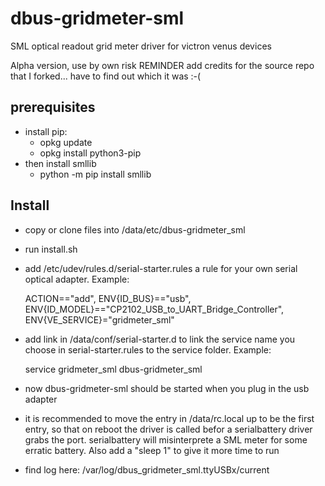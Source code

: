 # dbus-gridmeter-sml
SML optical readout grid meter driver for victron venus devices

Alpha version, use by own risk
REMINDER add credits for the source repo that I forked... have to find out which it was :-(

## prerequisites
* install pip:
   * opkg update
   * opkg install python3-pip
* then install smllib
   * python -m pip install smllib

## Install
* copy or clone files into /data/etc/dbus-gridmeter_sml
* run install.sh
* add /etc/udev/rules.d/serial-starter.rules a rule for your own serial optical adapter. Example:
    
    ACTION=="add", ENV{ID_BUS}=="usb", ENV{ID_MODEL}=="CP2102_USB_to_UART_Bridge_Controller", ENV{VE_SERVICE}="gridmeter_sml"

* add link in /data/conf/serial-starter.d to link the service name you choose in serial-starter.rules to the service folder. Example:

    service gridmeter_sml dbus-gridmeter_sml

* now dbus-gridmeter-sml should be started when you plug in the usb adapter
* it is recommended to move the entry in /data/rc.local up to be the first entry, so that on reboot the driver is called befor a serialbattery driver grabs the port. serialbattery will misinterprete a SML meter for some erratic battery. Also add a "sleep 1" to give it more time to run
* find log here: /var/log/dbus_gridmeter_sml.ttyUSBx/current
